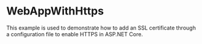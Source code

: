 # WebAppWithHttps
This example is used to demonstrate how to add an SSL certificate through a configuration file to enable HTTPS in ASP.NET Core.
